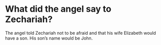 # What did the angel say to Zechariah?

The angel told Zechariah not to be afraid and that his wife Elizabeth would have a son. His son’s name would be John.
